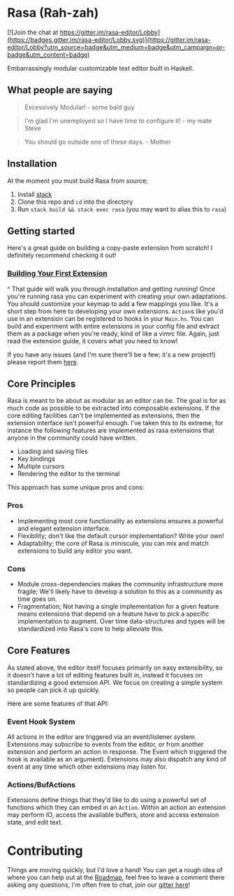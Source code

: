 Rasa (Rah-zah)
==============

[![Join the chat at https://gitter.im/rasa-editor/Lobby](https://badges.gitter.im/rasa-editor/Lobby.svg)](https://gitter.im/rasa-editor/Lobby?utm_source=badge&utm_medium=badge&utm_campaign=pr-badge&utm_content=badge)

Embarrassingly modular customizable text editor built in Haskell.

What people are saying
----------------------

> Excessively Modular! - some bald guy

> I'm glad I'm unemployed so I have time to configure it! - my mate Steve

> You should go outside one of these days. - Mother

Installation
------------

At the moment you must build Rasa from source;

1. Install [stack](http://seanhess.github.io/2015/08/04/practical-haskell-getting-started.html)
2. Clone this repo and `cd` into the directory
3. Run `stack build && stack exec rasa` (you may want to alias this to `rasa`)

Getting started
---------------

Here's a great guide on building a copy-paste extension from scratch! I definitely
recommend checking it out!

### [Building Your First Extension](https://github.com/ChrisPenner/rasa/blob/master/docs/Building-An-Extension.md)

\^ That guide will walk you through installation and getting running! Once
you're running rasa you can experiment with creating your own adaptations. You
should customize your keymap to add a few mappings you like. It's a short step
from here to developing your own extensions. `Action`s like you'd use in an
extension can be registered to hooks in your `Main.hs`. You can build and
experiment with entire extensions in your config file and extract them as a
package when you're ready, kind of like a vimrc file. Again, just read the 
extension guide, it covers what you need to know!

If you have any issues (and I'm sure there'll be a few; it's a new project!)
please report them [here](https://github.com/ChrisPenner/rasa/issues).


Core Principles
---------------

Rasa is meant to be about as modular as an editor can be. The goal is for as
much code as possible to be extracted into composable extensions. If the core
editing facilities can't be implemented as extensions, then the extension
interface isn't powerful enough. I've taken this to its extreme, for instance
the following features are implemented as rasa extensions that anyone in the
community could have written.

- Loading and saving files 
- Key bindings
- Multiple cursors
- Rendering the editor to the terminal

This approach has some unique pros and cons:

### Pros

-   Implementing most core functionality as extensions ensures a powerful and
    elegant extension interface.
-   Flexibility; don't like the default cursor implementation? Write your own!
-   Adaptability; the core of Rasa is miniscule, you can mix and match
    extensions to build any editor you want.


### Cons

-   Module cross-dependencies makes the community infrastructure more fragile;
    We'll likely have to develop a solution to this as a community as time
    goes on.
-   Fragmentation; Not having a single implementation for a given feature means
    extensions that depend on a feature have to pick a specific implementation
    to augment. Over time data-structures and types will be standardized into
    Rasa's core to help alleviate this.


Core Features
-------------

As stated above, the editor itself focuses primarily on easy extensibility, so it doesn't have a lot of editing
features built in, instead it focuses on standardizing a good extension API.
We focus on creating a simple system so people can pick it up quickly.

Here are some features of that API:

### Event Hook System

All actions in the editor are triggered via an event/listener system.
Extensions may subscribe to events from the editor, or from another extension
and perform an action in response. The Event which triggered the hook is
available as an argument). Extensions may also dispatch any kind of event at
any time which other extensions may listen for.

### Actions/BufActions

Extensions define things that they'd like to do using a powerful set of
functions which they can embed in an `Action`. Within an action an extension
may perform IO, access the available buffers, store and access extension state,
and edit text.

Contributing
============

Things are moving quickly, but I'd love a hand! You can get a rough idea of
where you can help out at the
[Roadmap](https://github.com/ChrisPenner/rasa/issues/2), feel free to leave a
comment there asking any questions, I'm often free to chat, join our [gitter
here](https://gitter.im/rasa-editor/Lobby)!
